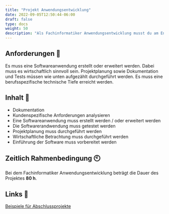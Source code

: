 ```yaml
---
title: "Projekt Anwendungsentwicklung"
date: 2022-09-05T12:50:44-06:00
draft: false
type: docs
weight: 50
description: "Als Fachinformatiker Anwendungsentwicklung musst du am Ende deiner Ausbildung ein Abschlussprojekt durchführen. Dieses Projekt fließt zusammen mit der Projektpräsentation / Fachgespräch zu 50% in deine Gesamtnote ein und ist dementsprechend wichtig."
---
```


## Anforderungen 📖

Es muss eine Softwareanwendung erstellt oder erweitert werden. Dabei muss es wirtschaftlich sinnvoll sein. Projektplanung sowie Dokumentation und Tests müssen wie unten aufgezählt durchgeführt werden. Es muss eine berufsspezifische technische Tiefe erreicht werden.

## Inhalt 📑

- Dokumentation
- Kundenspezifische Anforderungen analysieren
- Eine Softwareanwendung muss erstellt werden / oder erweitert werden
- Die Softwarerandwendung muss getestet werden
- Projektplanung muss durchgeführt werden
- Wirtschaftliche Betrachtung muss durchgeführt werden
- Einführung der Software muss vorbereitet werden

## Zeitlich Rahmenbedingung 🕙

Bei dem Fachinformatiker Anwendungsentwicklung beträgt die Dauer des Projektes **80 h**.

## Links 🔗

[Beispiele für Abschlussprojekte](https://it-berufe-podcast.de/vorbereitung-auf-die-ihk-abschlusspruefung-der-it-berufe/beispiele-fuer-ihk-abschlussprojekte-in-den-it-berufen/)  

<br>

